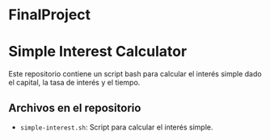 # FinalProject
# Simple Interest Calculator

Este repositorio contiene un script bash para calcular el interés simple dado el capital, la tasa de interés y el tiempo. 

## Archivos en el repositorio
- `simple-interest.sh`: Script para calcular el interés simple.
